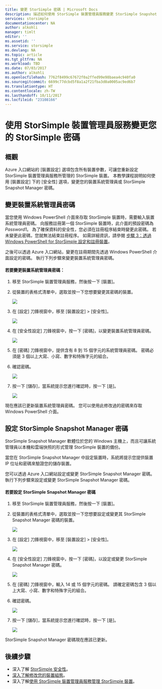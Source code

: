 ```yaml
---
title: 變更 StorSimple 密碼 | Microsoft Docs
description: 描述如何使用 StorSimple 裝置管理員服務變更 StorSimple Snapshot Manager 與裝置系統管理員密碼。
services: storsimple
documentationcenter: NA
author: alkohli
manager: timlt
editor: ''
ms.assetid: ''
ms.service: storsimple
ms.devlang: NA
ms.topic: article
ms.tgt_pltfrm: NA
ms.workload: TBD
ms.date: 07/03/2017
ms.author: alkohli
ms.openlocfilehash: 7762f8499c67672f0a2ffed99e98baea4c940fa0
ms.sourcegitcommit: 6699c77dcbd5f8a1a2f21fba3d0a0005ac9ed6b7
ms.translationtype: HT
ms.contentlocale: zh-TW
ms.lasthandoff: 10/11/2017
ms.locfileid: "23108166"
---
```

# <a name="use-the-storsimple-device-manager-service-to-change-your-storsimple-passwords"></a>使用 StorSimple 裝置管理員服務變更您的 StorSimple 密碼

## <a name="overview"></a>概觀
Azure 入口網站的 [裝置設定] 選項包含所有裝置參數，可讓您重新設定 StorSimple 裝置管理員服務所管理的 StorSimple 裝置。 本教學課程說明如何使用 [裝置設定] 下的 [安全性] 選項，變更您的裝置系統管理員或 StorSimple Snapshot Manager 密碼。

## <a name="change-the-device-administrator-password"></a>變更裝置系統管理員密碼
當您使用 Windows PowerShell 介面來存取 StorSimple 裝置時，需要輸入裝置系統管理員密碼。 向服務註冊第一個 StorSimple 裝置時，此介面的預設密碼為 *Password1*。 為了確保資料的安全性，您必須在註冊程序結束時變更此密碼。 若未變更此密碼，您就無法結束註冊程序。 如需詳細資訊，請參閱 [步驟 3：透過 Windows PowerShell for StorSimple 設定和註冊裝置](storsimple-8000-deployment-walkthrough-u2.md#step-3-configure-and-register-the-device-through-windows-powershell-for-storsimple)。

之後可以透過 Azure 入口網站，變更在註冊期間先透過 Windows PowerShell 介面設定的密碼。 執行下列步驟來變更裝置系統管理員密碼。

#### <a name="to-change-the-device-administrator-password"></a>若要變更裝置系統管理員密碼：
1. 移至 StorSimple 裝置管理員服務，然後按一下 [裝置]。

2. 從裝置的表格式清單中，選取並按一下您想要變更其密碼的裝置。

    ![](./media/storsimple-8000-change-passwords/changepwd1.png)

3. 在 [設定] 刀鋒視窗中，移至 [裝置設定] > [安全性]。

    ![](./media/storsimple-8000-change-passwords/changepwd2.png)

4. 在 [安全性設定] 刀鋒視窗中，按一下 [密碼]，以變更裝置系統管理員密碼。

    ![](./media/storsimple-8000-change-passwords/changepwd3.png)

5. 在 [密碼] 刀鋒視窗中，提供含有 8 到 15 個字元的系統管理員密碼。 密碼必須是 3 個以上大寫、小寫、數字和特殊字元的組合。

6. 確認密碼。

    ![](./media/storsimple-8000-change-passwords/changepwd4.png)

7. 按一下 [儲存]，當系統提示您進行確認時，按一下 [是]。

    ![](./media/storsimple-8000-change-passwords/changepwd6.png)

現在應該已更新裝置系統管理員密碼。 您可以使用此修改過的密碼來存取 Windows PowerShell 介面。

## <a name="set-the-storsimple-snapshot-manager-password"></a>設定 StorSimple Snapshot Manager 密碼
StorSimple Snapshot Manager 軟體位於您的 Windows 主機上，而且可讓系統管理員以本機和雲端快照的形式管理 StorSimple 裝置的備份。

當您在 StorSimple Snapshot Manager 中設定裝置時，系統將提示您提供裝置 IP 位址和密碼來驗證您的儲存裝置。

您可以透過 Azure 入口網站設定或變更 StorSimple Snapshot Manager 密碼。 執行下列步驟來設定或變更 StorSimple Snapshot Manager 密碼。

#### <a name="to-set-the-storsimple-snapshot-manager-password"></a>若要設定 StorSimple Snapshot Manager 密碼
1. 移至 StorSimple 裝置管理員服務，然後按一下 [裝置]。

2. 從裝置的表格式清單中，選取並按一下您想要設定或變更其 StorSimple Snapshot Manager 密碼的裝置。

     ![](./media/storsimple-8000-change-passwords/changepwd1.png)

3. 在 [設定] 刀鋒視窗中，移至 [裝置設定] > [安全性]。

     ![](./media/storsimple-8000-change-passwords/changepwd2.png)

4. 在 [安全性設定] 刀鋒視窗中，按一下 [密碼]，以設定或變更 StorSimple Snapshot Manager 密碼。

     ![](./media/storsimple-8000-change-passwords/changepwd3.png) 

5. 在 [密碼] 刀鋒視窗中，輸入 14 或 15 個字元的密碼。 請確定密碼包含 3 個以上大寫、小寫、數字和特殊字元的組合。

6. 確認密碼。

     ![](./media/storsimple-8000-change-passwords/changepwd5.png)

7. 按一下 [儲存]，當系統提示您進行確認時，按一下 [是]。

     ![](./media/storsimple-8000-change-passwords/changepwd6.png)

StorSimple Snapshot Manager 密碼現在應該已更新。

## <a name="next-steps"></a>後續步驟
* 深入了解 [StorSimple 安全性](storsimple-8000-security.md)。
* [深入了解修改您的裝置組態](storsimple-8000-modify-device-config.md)。
* 深入了解[使用 StorSimple 裝置管理員服務管理 StorSimple 裝置](storsimple-8000-manager-service-administration.md)。

